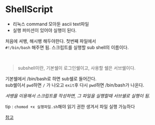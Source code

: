# ShellScript
* 리눅스 command 모아둔 ascii text파일  
* 실행 퍼미션이 있어야 실행이 된다.  

처음에 셔뱅, 해시뱅 해두야한다. 첫번째 파일에서  
```#!/bin/bash``` 해주면 됨.
스크립트를 실행할 sub shell의 이름이다.

  <br>
  
> subshell이란, 기본쉘이 로그인쉘이고, 사용할 쉘은 서브쉘이다.
  
기본쉘에서 /bin/bash로 하면 sub쉘로 들어간다.   
sub쉘이서 ```pwd```하면 ```/``` 가 나오고 ```exit```후 다시 ```pwd```하면 /bin/bash가 나온다.  

_셔뱅을 이용해서 스크립트를 작성하면, 그 파일을 실행할때 서브쉘로 실행이 됨._

tip : ```chomod +x 실행파일.sh```해야 읽기 권한 생겨서 파일 실행 가능하다

[참고](https://www.youtube.com/watch?v=onbFKxEEgHg)
